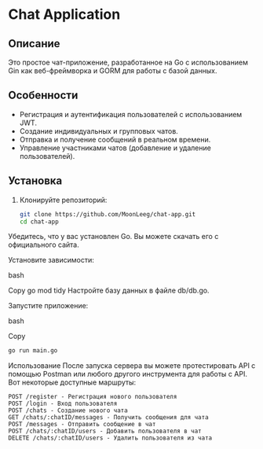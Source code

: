 # Chat Application

## Описание

Это простое чат-приложение, разработанное на Go с использованием Gin как веб-фреймворка и GORM для работы с базой данных. 

## Особенности

- Регистрация и аутентификация пользователей с использованием JWT.
- Создание индивидуальных и групповых чатов.
- Отправка и получение сообщений в реальном времени.
- Управление участниками чатов (добавление и удаление пользователей).

## Установка

1. Клонируйте репозиторий:
   ```bash
   git clone https://github.com/MoonLeeg/chat-app.git
   cd chat-app
Убедитесь, что у вас установлен Go. Вы можете скачать его с официального сайта.

Установите зависимости:

bash

Copy
go mod tidy
Настройте базу данных в файле db/db.go.

Запустите приложение:

bash

Copy
```bash
go run main.go
```
Использование
После запуска сервера вы можете протестировать API с помощью Postman или любого другого инструмента для работы с API. Вот некоторые доступные маршруты:
```
POST /register - Регистрация нового пользователя
POST /login - Вход пользователя
POST /chats - Создание нового чата
GET /chats/:chatID/messages - Получить сообщения для чата
POST /messages - Отправить сообщение в чат
POST /chats/:chatID/users - Добавить пользователя в чат
DELETE /chats/:chatID/users - Удалить пользователя из чата
```
